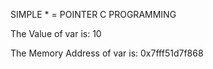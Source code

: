 SIMPLE * = POINTER C PROGRAMMING

The Value of var is: 10

The Memory Address of var is: 0x7fff51d7f868
